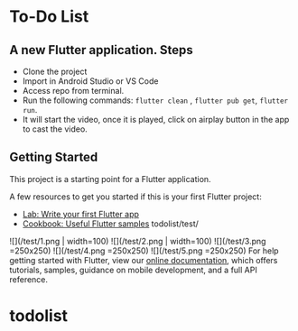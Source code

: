 # To-Do List

A new Flutter application.
Steps
-----
 - Clone the project
 - Import in Android Studio or VS Code
 - Access repo from terminal.
 - Run the following commands: `flutter clean` , `flutter pub get`, `flutter run`.
 - It will start the video, once it is played, click on airplay button in the app to cast the video.

## Getting Started

This project is a starting point for a Flutter application.


A few resources to get you started if this is your first Flutter project:

- [Lab: Write your first Flutter app](https://flutter.dev/docs/get-started/codelab)
- [Cookbook: Useful Flutter samples](https://flutter.dev/docs/cookbook)
todolist/test/

![](/test/1.png | width=100)
![](/test/2.png | width=100)
![](/test/3.png =250x250)
![](/test/4.png =250x250)
![](/test/5.png =250x250)
For help getting started with Flutter, view our
[online documentation](https://flutter.dev/docs), which offers tutorials,
samples, guidance on mobile development, and a full API reference.
# todolist

